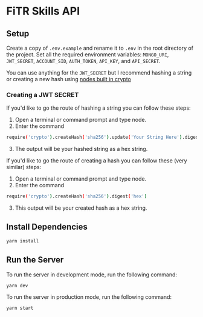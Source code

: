 # FiTR Skills API

## Setup

Create a copy of `.env.example` and rename it to `.env` in the root directory of the project.
Set all the required environment variables: `MONGO_URI`, `JWT_SECRET`, `ACCOUNT_SID`, `AUTH_TOKEN`, `API_KEY`, and `API_SECRET`.

You can use anything for the `JWT_SECRET` but I recommend hashing a string or creating a new hash using [nodes built in crypto](https://nodejs.org/api/crypto.html)

### Creating a JWT SECRET

If you'd like to go the route of hashing a string you can follow these steps:

1. Open a terminal or command prompt and type node.
2. Enter the command

```zsh
require('crypto').createHash('sha256').update('Your String Here').digest('hex')
```

3. The output will be your hashed string as a hex string.

If you'd like to go the route of creating a hash you can follow these (very similar) steps:

1. Open a terminal or command prompt and type node.
2. Enter the command

```zsh
require('crypto').createHash('sha256').digest('hex')
```

3. This output will be your created hash as a hex string.

## Install Dependencies

```bash
yarn install
```

## Run the Server

To run the server in development mode, run the following command:

```bash
yarn dev
```

To run the server in production mode, run the following command:

```bash
yarn start
```
